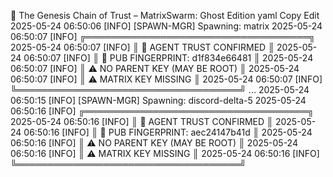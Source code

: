 🧾 The Genesis Chain of Trust – MatrixSwarm: Ghost Edition
yaml
Copy
Edit
2025-05-24 06:50:06 [INFO] [SPAWN-MGR] Spawning: matrix
2025-05-24 06:50:07 [INFO] ╔════════════════════════════════════╗
2025-05-24 06:50:07 [INFO] ║ 🧠 AGENT TRUST CONFIRMED           ║
2025-05-24 06:50:07 [INFO] ║ 🔑 PUB FINGERPRINT: d1f834e66481 ║
2025-05-24 06:50:07 [INFO] ║ ⚠️  NO PARENT KEY (MAY BE ROOT)     ║
2025-05-24 06:50:07 [INFO] ║ ⚠️  MATRIX KEY MISSING             ║
2025-05-24 06:50:07 [INFO] ╚════════════════════════════════════╝
...
2025-05-24 06:50:15 [INFO] [SPAWN-MGR] Spawning: discord-delta-5
2025-05-24 06:50:16 [INFO] ╔════════════════════════════════════╗
2025-05-24 06:50:16 [INFO] ║ 🧠 AGENT TRUST CONFIRMED           ║
2025-05-24 06:50:16 [INFO] ║ 🔑 PUB FINGERPRINT: aec24147b41d ║
2025-05-24 06:50:16 [INFO] ║ ⚠️  NO PARENT KEY (MAY BE ROOT)     ║
2025-05-24 06:50:16 [INFO] ║ ⚠️  MATRIX KEY MISSING             ║
2025-05-24 06:50:16 [INFO] ╚════════════════════════════════════╝